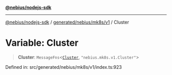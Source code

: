 [**@nebius/nodejs-sdk**](../../../../../README.md)

***

[@nebius/nodejs-sdk](../../../../../README.md) / [generated/nebius/mk8s/v1](../README.md) / Cluster

# Variable: Cluster

> **Cluster**: `MessageFns`\<[`Cluster`](../interfaces/Cluster.md), `"nebius.mk8s.v1.Cluster"`\>

Defined in: src/generated/nebius/mk8s/v1/index.ts:923
